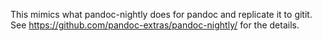 This mimics what pandoc-nightly does for pandoc and replicate it to gitit. See https://github.com/pandoc-extras/pandoc-nightly/ for the details.
